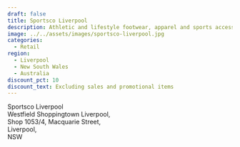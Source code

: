 ```yaml
---
draft: false
title: Sportsco Liverpool
description: Athletic and lifestyle footwear, apparel and sports accessories
image: ../../assets/images/sportsco-liverpool.jpg
categories:
  - Retail
region:
  - Liverpool
  - New South Wales
  - Australia
discount_pct: 10
discount_text: Excluding sales and promotional items
---
```


Sportsco Liverpool\
Westfield Shoppingtown Liverpool, \
Shop 1053/4, Macquarie Street, \
Liverpool, \
NSW

